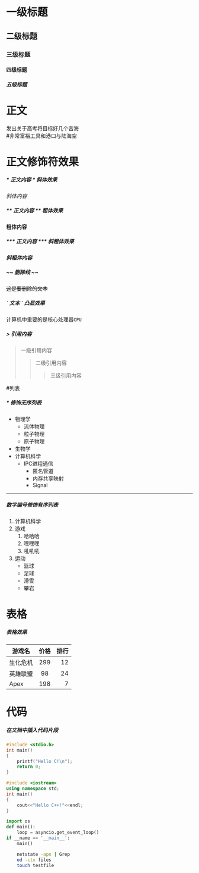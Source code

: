 # 一级标题
## 二级标题
### 三级标题
#### 四级标题
##### 五级标题

# 正文

发出关于高考将目标好几个苦海<br>
\#非常富裕工具和港口与陆海空

# 正文修饰符效果

##### \* 正文内容 \*  斜体效果
*斜体内容*
##### \*\* 正文内容 \*\* 粗体效果
**粗体内容**
##### \*\*\* 正文内容 \*\*\* 斜粗体效果
***斜粗体内容***
##### \~\~ 删除线 \~\~
~~这是要删除的文本~~
##### \` 文本 \` 凸显效果
计算机中重要的是核心处理器`CPU`
##### \> 引用内容
>一级引用内容
>>二级引用内容
>>>三级引用内容

#列表
##### \* 修饰无序列表
* 物理学
  * 流体物理
  * 粒子物理
  * 原子物理
* 生物学
* 计算机科学
  * IPC进程通信
    * 匿名管道
    * 内存共享映射
    * Signal
------
##### 数字编号修饰有序列表
1. 计算机科学
2. 游戏
   1. 哈哈哈
   2. 嘿嘿嘿
   3. 吼吼吼
3. 运动
   * 篮球
   * 足球
   * 滑雪
   * 攀岩

# 表格
##### 表格效果
游戏名|价格|排行
--|:--:|--:
生化危机|299|12
英雄联盟|98|24
Apex|198|7

# 代码
##### 在文档中插入代码片段

```c
#include <stdio.h>
int main()
{
	printf("Hello C!\n");
	return 0;
}
```

```cpp
#include <iostream>
using namespace std;
int main()
{
	cout<<"Hello C++!"<<endl;
}
```

```python
import os
def main():
	loop = asyncio.get_event_loop()
if __name == '__main__':
	main()
```

```bash
	netstate -apn | Grep
	od -ctx files
	touch testfile
```
